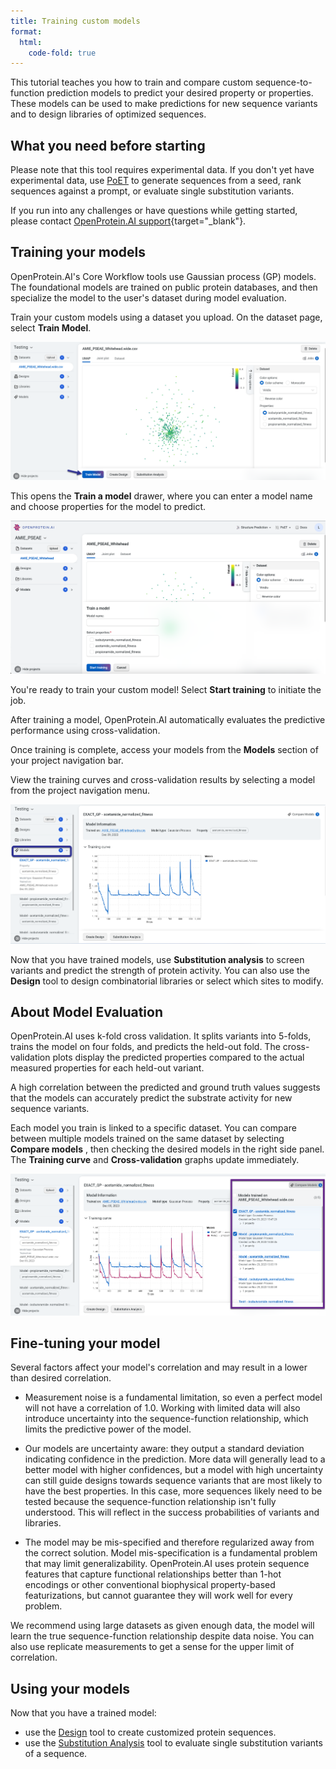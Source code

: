 ```yaml
---
title: Training custom models
format:
  html:
    code-fold: true
---
```


This tutorial teaches you how to train and compare custom sequence-to-function prediction models to predict your desired property or properties. These models can be used to make predictions for new sequence variants and to design libraries of optimized sequences.

## What you need before starting

Please note that this tool requires experimental data. If you don't yet have experimental data, use [PoET](/poet-tools) to generate sequences from a seed, rank sequences against a prompt, or evaluate single substitution variants.

If you run into any challenges or have questions while getting started, please contact [OpenProtein.AI support](https://www.openprotein.ai/contact){target="_blank"}.

## Training your models

OpenProtein.AI's Core Workflow tools use Gaussian process (GP) models. The foundational models are trained on public protein databases, and then specialize the model to the user's dataset during model evaluation.

Train your custom models using a dataset you upload. On the dataset page, select **Train Model**.

![](./img/models/train-model.png)

This opens the **Train a model** drawer, where you can enter a model name and choose properties for the model to predict.

![](./img/models/model-drawer.png)

You're ready to train your custom model! Select **Start training** to initiate the job.

After training a model, OpenProtein.AI automatically evaluates the predictive performance using cross-validation.

Once training is complete, access your models from the **Models** section of your project navigation bar.

View the training curves and cross-validation results by selecting a model from the project navigation menu.

![](./img/models/models-nav.png)

Now that you have trained models, use **Substitution analysis** to screen variants and predict the strength of protein activity. You can also use the **Design** tool to design combinatorial libraries or select which sites to modify.

## About Model Evaluation

OpenProtein.AI uses k-fold cross validation. It splits variants into 5-folds, trains the model on four folds, and predicts the held-out fold. The cross-validation plots display the predicted properties compared to the actual measured properties for each held-out variant.

A high correlation between the predicted and ground truth values suggests that the models can accurately predict the substrate activity for new sequence variants.

Each model you train is linked to a specific dataset. You can compare between multiple models trained on the same dataset by selecting **Compare models** , then checking the desired models in the right side panel. The **Training curve** and **Cross-validation** graphs update immediately.

![](./img/models/compare-models.png)

## Fine-tuning your model

Several factors affect your model's correlation and may result in a lower than desired correlation.

- Measurement noise is a fundamental limitation, so even a perfect model will not have a correlation of 1.0. Working with limited data will also introduce uncertainty into the sequence-function relationship, which limits the predictive power of the model.

- Our models are uncertainty aware: they output a standard deviation indicating confidence in the prediction. More data will generally lead to a better model with higher confidences, but a model with high uncertainty can still guide designs towards sequence variants that are most likely to have the best properties. In this case, more sequences likely need to be tested because the sequence-function relationship isn't fully understood. This will reflect in the success probabilities of variants and libraries.

- The model may be mis-specified and therefore regularized away from the correct solution. Model mis-specification is a fundamental problem that may limit generalizability. OpenProtein.AI uses protein sequence features that capture functional relationships better than 1-hot encodings or other conventional biophysical property-based featurizations, but cannot guarantee they will work well for every problem.

We recommend using large datasets as given enough data, the model will learn the true sequence-function relationship despite data noise. You can also use replicate measurements to get a sense for the upper limit of correlation.

## Using your models

Now that you have a trained model:

- use the [Design](./design-seq.md) tool to create customized protein sequences.
- use the [Substitution Analysis](./core-sub-analysis.md) tool to evaluate single substitution variants of a sequence.